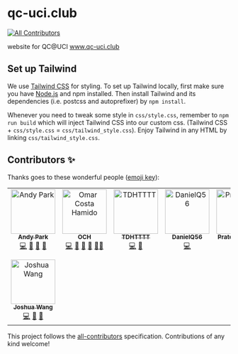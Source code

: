 # qc-uci.club
<!-- ALL-CONTRIBUTORS-BADGE:START - Do not remove or modify this section -->
[![All Contributors](https://img.shields.io/badge/all_contributors-8-orange.svg?style=flat-square)](#contributors-)
<!-- ALL-CONTRIBUTORS-BADGE:END -->
website for QC@UCI 
www.qc-uci.club

## Set up Tailwind

We use [Tailwind CSS](https://tailwindcss.com/) for styling. To set up Tailwind locally, first make sure you have [Node.js](https://nodejs.org/en/download/package-manager/) and npm installed. Then install Tailwind and its dependencies (i.e. postcss and autoprefixer) by `npm install`.  

Whenever you need to tweak some style in `css/style.css`, remember to `npm run build` which will inject Tailwind CSS into our custom css. (Tailwind CSS + `css/style.css` = `css/tailwind_style.css`). Enjoy Tailwind in any HTML by linking `css/tailwind_style.css`.

## Contributors ✨

Thanks goes to these wonderful people ([emoji key](https://allcontributors.org/docs/en/emoji-key)):

<!-- ALL-CONTRIBUTORS-LIST:START - Do not remove or modify this section -->
<!-- prettier-ignore-start -->
<!-- markdownlint-disable -->
<table>
  <tbody>
    <tr>
      <td align="center" valign="top" width="14.28%"><a href="http://andyyPark.github.io"><img src="https://avatars2.githubusercontent.com/u/25911821?v=4?s=100" width="100px;" alt="Andy Park"/><br /><sub><b>Andy Park</b></sub></a><br /><a href="https://github.com/QC-UCI/qc-uci.club/commits?author=andyyPark" title="Code">💻</a> <a href="https://github.com/QC-UCI/qc-uci.club/pulls?q=is%3Apr+reviewed-by%3AandyyPark" title="Reviewed Pull Requests">👀</a> <a href="#maintenance-andyyPark" title="Maintenance">🚧</a> <a href="#design-andyyPark" title="Design">🎨</a></td>
      <td align="center" valign="top" width="14.28%"><a href="http://www.omarcostahamido.com"><img src="https://avatars0.githubusercontent.com/u/18335360?v=4?s=100" width="100px;" alt="Omar Costa Hamido"/><br /><sub><b>OCH</b></sub></a><br /><a href="https://github.com/QC-UCI/qc-uci.club/commits?author=omarcostahamido" title="Code">💻</a> <a href="https://github.com/QC-UCI/qc-uci.club/issues?q=author%3Aomarcostahamido" title="Bug reports">🐛</a> <a href="#projectManagement-omarcostahamido" title="Project Management">📆</a> <a href="#question-omarcostahamido" title="Answering Questions">💬</a> <a href="#mentoring-omarcostahamido" title="Mentoring">🧑‍🏫</a></td>
      <td align="center" valign="top" width="14.28%"><a href="http://tdhttt.com"><img src="https://avatars2.githubusercontent.com/u/24703459?v=4?s=100" width="100px;" alt="TDHTTTT"/><br /><sub><b>TDHTTTT</b></sub></a><br /><a href="https://github.com/QC-UCI/qc-uci.club/commits?author=TDHTTTT" title="Code">💻</a> <a href="https://github.com/QC-UCI/qc-uci.club/issues?q=author%3ATDHTTTT" title="Bug reports">🐛</a></td>
      <td align="center" valign="top" width="14.28%"><a href="https://github.com/DanielQ56"><img src="https://avatars0.githubusercontent.com/u/42754322?v=4?s=100" width="100px;" alt="DanielQ56"/><br /><sub><b>DanielQ56</b></sub></a><br /><a href="https://github.com/QC-UCI/qc-uci.club/commits?author=DanielQ56" title="Code">💻</a></td>
      <td align="center" valign="top" width="14.28%"><a href="https://github.com/Prateeknandle"><img src="https://avatars3.githubusercontent.com/u/56027872?v=4?s=100" width="100px;" alt="Prateeknandle"/><br /><sub><b>Prateeknandle</b></sub></a><br /><a href="https://github.com/QC-UCI/qc-uci.club/commits?author=Prateeknandle" title="Code">💻</a></td>
      <td align="center" valign="top" width="14.28%"><a href="https://pranavvp10.github.io"><img src="https://avatars2.githubusercontent.com/u/52486224?v=4?s=100" width="100px;" alt="Pranav V P"/><br /><sub><b>Pranav V P</b></sub></a><br /><a href="https://github.com/QC-UCI/qc-uci.club/commits?author=pranavvp10" title="Code">💻</a></td>
      <td align="center" valign="top" width="14.28%"><a href="https://github.com/Chriscrosser3310"><img src="https://avatars0.githubusercontent.com/u/31495624?v=4?s=100" width="100px;" alt="Jielun (Chris) Chen"/><br /><sub><b>Jielun (Chris) Chen</b></sub></a><br /><a href="#ideas-Chriscrosser3310" title="Ideas, Planning, & Feedback">🤔</a> <a href="#question-Chriscrosser3310" title="Answering Questions">💬</a></td>
    </tr>
    <tr>
      <td align="center" valign="top" width="14.28%"><a href="https://github.com/jcwang111"><img src="https://avatars.githubusercontent.com/u/23427258?v=4?s=100" width="100px;" alt="Joshua Wang"/><br /><sub><b>Joshua Wang</b></sub></a><br /><a href="https://github.com/QC-UCI/qc-uci.club/commits?author=jcwang111" title="Code">💻</a> <a href="#maintenance-jcwang111" title="Maintenance">🚧</a> <a href="#design-jcwang111" title="Design">🎨</a></td>
    </tr>
  </tbody>
</table>

<!-- markdownlint-restore -->
<!-- prettier-ignore-end -->

<!-- ALL-CONTRIBUTORS-LIST:END -->

This project follows the [all-contributors](https://github.com/all-contributors/all-contributors) specification. Contributions of any kind welcome!

